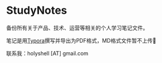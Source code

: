 # StudyNotes
备份所有关于产品、技术、运营等相关的个人学习笔记文件。

笔记是用[Typora](https://typora.io/)撰写并导出为PDF格式，MD格式文件暂不上传:slightly_smiling_face:





联系我：holyshell [AT] gmail.com



